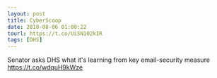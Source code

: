 ```yaml
---
layout: post
title: CyberScoop
date: 2018-08-06 01:00:22
tourl: https://t.co/UiSN102kIR
tags: [DHS]
---
```

Senator asks DHS what it's learning from key email-security measure https://t.co/wdquH9kWze